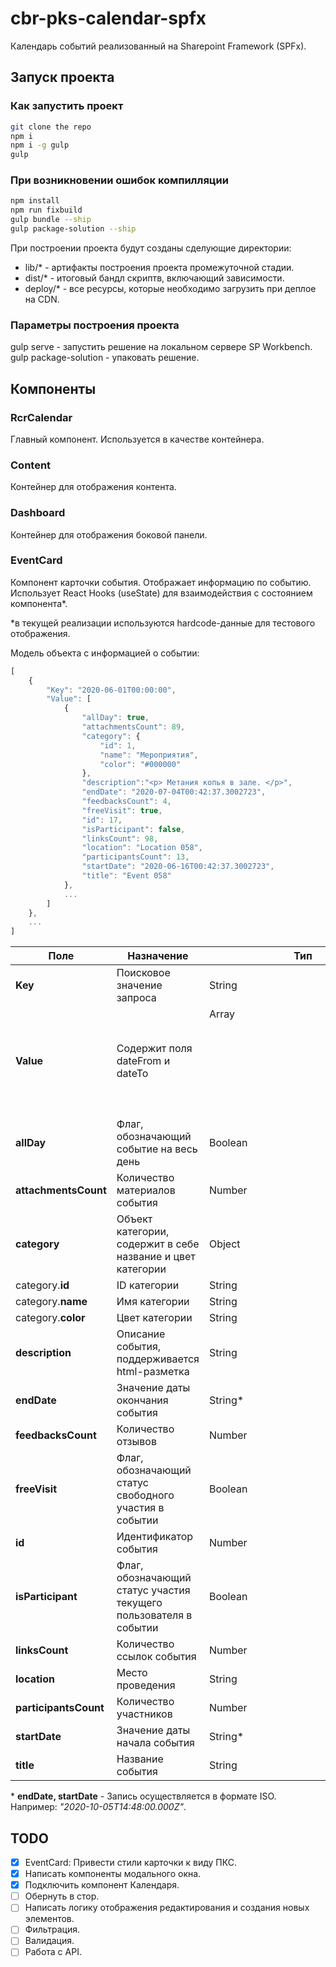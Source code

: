 # cbr-pks-calendar-spfx

Календарь событий реализованный на Sharepoint Framework (SPFx).

## Запуск проекта
### Как запустить проект

```bash
git clone the repo
npm i
npm i -g gulp
gulp 
```
### При возникновении ошибок компилляции
```bash
npm install
npm run fixbuild
gulp bundle --ship
gulp package-solution --ship
```

При построении проекта будут созданы сделующие директории:

* lib/* - артифакты построения проекта промежуточной стадии.
* dist/* - итоговый бандл скриптв, включающий зависимости.
* deploy/* - все ресурсы, которые необходимо загрузить при деплое на CDN.

### Параметры построения проекта

gulp serve - запустить решение на локальном сервере SP Workbench.
gulp package-solution - упаковать решение.


## Компоненты
### RcrCalendar

Главный компонент. Используется в качестве контейнера.

### Content

Контейнер для отображения контента.

### Dashboard

Контейнер для отображения боковой панели.

### EventCard

Компонент карточки события. Отображает информацию по событию. Использует React Hooks (useState) для взаимодействия с состоянием компонента*. 

*в текущей реализации используются hardcode-данные для тестового отображения.

Модель объекта с информацией о событии:

```javascript
[
	{
        "Key": "2020-06-01T00:00:00",
        "Value": [
			{
                "allDay": true,
                "attachmentsCount": 89,
                "category": {
                    "id": 1,
                    "name": "Мероприятия",
                    "color": "#000000"
                },
                "description":"<p> Метания копья в зале. </p>",
                "endDate": "2020-07-04T00:42:37.3002723",
                "feedbacksCount": 4,
                "freeVisit": true,
                "id": 17,
                "isParticipant": false,
                "linksCount": 98,
                "location": "Location 058",
                "participantsCount": 13,
                "startDate": "2020-06-16T00:42:37.3002723",
                "title": "Event 058"
            },
			...
		]
	},
	...
]
```

| Поле                  | Назначение                                                        | Тип           |
| --------------------- | ----------------------------------------------------------------- | ------------- |
| **Key**               | Поисковое значение запроса                                        | String        |
| **Value**             | Содержит поля dateFrom и dateTo                                   | Array<Object> |
| **allDay**            | Флаг, обозначающий событие на весь день                           | Boolean       |
| **attachmentsCount**  | Количество материалов события                                     | Number        |
| **category**          | Объект категории, содержит в себе название и цвет категории       | Object        |
| category.**id**       | ID категории                                                      | String        |
| category.**name**     | Имя категории                                                     | String        |
| category.**color**    | Цвет категории                                                    | String        |
| **description**       | Описание события, поддерживается html-разметка                    | String        |
| **endDate**           | Значение даты окончания события                                   | String*       |
| **feedbacksCount**    | Количество отзывов                                                | Number        |
| **freeVisit**         | Флаг, обозначающий статус свободного участия в событии            | Boolean       |
| **id**                | Идентификатор события                                             | Number        |
| **isParticipant**     | Флаг, обозначающий статус участия текущего пользователя в событии | Boolean       |
| **linksCount**        | Количество ссылок события                                         | Number        |
| **location**          | Место проведения                                                  | String        |
| **participantsCount** | Количество участников                                             | Number        |
| **startDate**         | Значение даты начала события                                      | String*       |
| **title**             | Название события                                                  | String        |

\* **endDate, startDate** - Запись осуществляется в формате ISO. Например: *"2020-10-05T14:48:00.000Z"*.  

## TODO
- [x]  EventCard: Привести стили карточки к виду ПКС.
- [x]  Написать компоненты модального окна.
- [x]  Подключить компонент Календаря.
- [ ]  Обернуть в стор.
- [ ]  Написать логику отображения редактирования и создания новых элементов.
- [ ]  Фильтрация.
- [ ]  Валидация.
- [ ]  Работа с API.